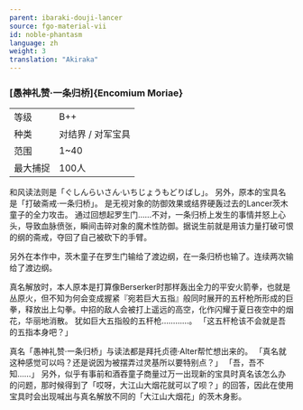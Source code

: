 ```yaml
---
parent: ibaraki-douji-lancer
source: fgo-material-vii
id: noble-phantasm
language: zh
weight: 3
translation: "Akiraka"
---
```


### [愚神礼赞·一条归桥]{Encomium Moriae}

<table>
  <tr><td>等级</td><td>B++</td></tr>
  <tr><td>种类</td><td>对结界 / 对军宝具</td></tr>
  <tr><td>范围</td><td>1~40</td></tr>
  <tr><td>最大捕捉</td><td>100人</td></tr>
</table>

和风读法则是「ぐしんらいさん·いちじょうもどりばし」。
另外，原本的宝具名是「打破斋戒·一条归桥」。
是无视对象的防御效果或结界硬轰过去的Lancer茨木童子的全力攻击。
通过回想起罗生门……不对，一条归桥上发生的事情并怒上心头，导致血脉偾张，瞬间击碎对象的魔术性防御。据说生前就是用该力量打破可恨的纲的斋戒，夺回了自己被砍下的手臂。

另外在本作中，茨木童子在罗生门输给了渡边纲，在一条归桥也输了。连续两次输给了渡边纲。

真名解放时，本人原本是打算像Berserker时那样轰出全力的平安火箭拳，也就是丛原火，但不知为何会变成握紧『宛若巨大五指』般同时展开的五杆枪所形成的巨拳，释放出上勾拳。中招的敌人会被打上遥远的高空，化作闪耀于夏日夜空中的烟花，华丽地消散。
犹如巨大五指般的五杆枪…………。
「这五杆枪该不会就是吾的五指本身吧？」

真名「愚神礼赞·一条归桥」与读法都是拜托贞德·Alter帮忙想出来的。
「真名就这种感觉可以吗？还是说因为被摆弄过灵基所以要特别点？」
「吾，吾不知……」
另外，似乎有事前和酒吞童子商量过万一出现新的宝具时真名该怎么办的问题，那时候得到了「哎呀，大江山大烟花就可以了呗？」的回答，因此在使用宝具时会出现喊出与真名解放不同的「大江山大烟花」的茨木身影。
